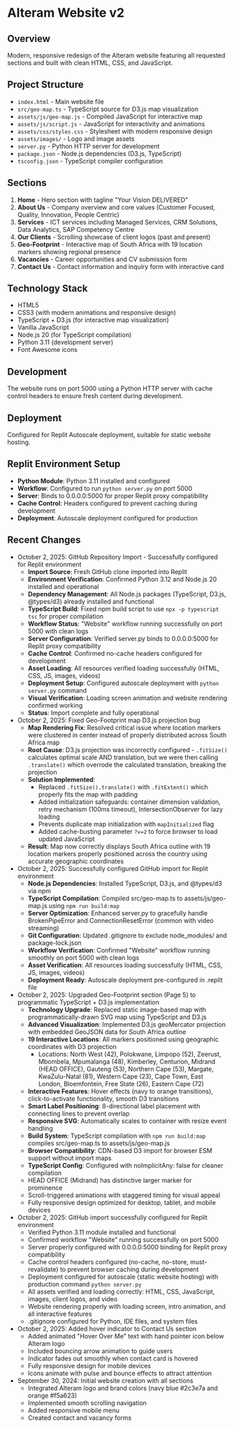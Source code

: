 # Alteram Website v2

## Overview
Modern, responsive redesign of the Alteram website featuring all requested sections and built with clean HTML, CSS, and JavaScript.

## Project Structure
- `index.html` - Main website file
- `src/geo-map.ts` - TypeScript source for D3.js map visualization
- `assets/js/geo-map.js` - Compiled JavaScript for interactive map
- `assets/js/script.js` - JavaScript for interactivity and animations
- `assets/css/styles.css` - Stylesheet with modern responsive design
- `assets/images/` - Logo and image assets
- `server.py` - Python HTTP server for development
- `package.json` - Node.js dependencies (D3.js, TypeScript)
- `tsconfig.json` - TypeScript compiler configuration

## Sections
1. **Home** - Hero section with tagline "Your Vision DELIVERED"
2. **About Us** - Company overview and core values (Customer Focused, Quality, Innovation, People Centric)
3. **Services** - ICT services including Managed Services, CRM Solutions, Data Analytics, SAP Competency Centre
4. **Our Clients** - Scrolling showcase of client logos (past and present)
5. **Geo-Footprint** - Interactive map of South Africa with 19 location markers showing regional presence
6. **Vacancies** - Career opportunities and CV submission form
7. **Contact Us** - Contact information and inquiry form with interactive card

## Technology Stack
- HTML5
- CSS3 (with modern animations and responsive design)
- TypeScript + D3.js (for interactive map visualization)
- Vanilla JavaScript
- Node.js 20 (for TypeScript compilation)
- Python 3.11 (development server)
- Font Awesome icons

## Development
The website runs on port 5000 using a Python HTTP server with cache control headers to ensure fresh content during development.

## Deployment
Configured for Replit Autoscale deployment, suitable for static website hosting.

## Replit Environment Setup
- **Python Module**: Python 3.11 installed and configured
- **Workflow**: Configured to run `python server.py` on port 5000
- **Server**: Binds to 0.0.0.0:5000 for proper Replit proxy compatibility
- **Cache Control**: Headers configured to prevent caching during development
- **Deployment**: Autoscale deployment configured for production

## Recent Changes
- October 2, 2025: GitHub Repository Import - Successfully configured for Replit environment
  - **Import Source**: Fresh GitHub clone imported into Replit
  - **Environment Verification**: Confirmed Python 3.12 and Node.js 20 installed and operational
  - **Dependency Management**: All Node.js packages (TypeScript, D3.js, @types/d3) already installed and functional
  - **TypeScript Build**: Fixed npm build script to use `npx -p typescript tsc` for proper compilation
  - **Workflow Status**: "Website" workflow running successfully on port 5000 with clean logs
  - **Server Configuration**: Verified server.py binds to 0.0.0.0:5000 for Replit proxy compatibility
  - **Cache Control**: Confirmed no-cache headers configured for development
  - **Asset Loading**: All resources verified loading successfully (HTML, CSS, JS, images, videos)
  - **Deployment Setup**: Configured autoscale deployment with `python server.py` command
  - **Visual Verification**: Loading screen animation and website rendering confirmed working
  - **Status**: Import complete and fully operational
- October 2, 2025: Fixed Geo-Footprint map D3.js projection bug
  - **Map Rendering Fix**: Resolved critical issue where location markers were clustered in center instead of properly distributed across South Africa map
  - **Root Cause**: D3.js projection was incorrectly configured - `.fitSize()` calculates optimal scale AND translation, but we were then calling `.translate()` which overrode the calculated translation, breaking the projection
  - **Solution Implemented**:
    - Replaced `.fitSize().translate()` with `.fitExtent()` which properly fits the map with padding
    - Added initialization safeguards: container dimension validation, retry mechanism (100ms timeout), IntersectionObserver for lazy loading
    - Prevents duplicate map initialization with `mapInitialized` flag
    - Added cache-busting parameter `?v=2` to force browser to load updated JavaScript
  - **Result**: Map now correctly displays South Africa outline with 19 location markers properly positioned across the country using accurate geographic coordinates
- October 2, 2025: Successfully configured GitHub import for Replit environment
  - **Node.js Dependencies**: Installed TypeScript, D3.js, and @types/d3 via npm
  - **TypeScript Compilation**: Compiled src/geo-map.ts to assets/js/geo-map.js using `npm run build:map`
  - **Server Optimization**: Enhanced server.py to gracefully handle BrokenPipeError and ConnectionResetError (common with video streaming)
  - **Git Configuration**: Updated .gitignore to exclude node_modules/ and package-lock.json
  - **Workflow Verification**: Confirmed "Website" workflow running smoothly on port 5000 with clean logs
  - **Asset Verification**: All resources loading successfully (HTML, CSS, JS, images, videos)
  - **Deployment Ready**: Autoscale deployment pre-configured in .replit file
- October 2, 2025: Upgraded Geo-Footprint section (Page 5) to programmatic TypeScript + D3.js implementation
  - **Technology Upgrade**: Replaced static image-based map with programmatically-drawn SVG map using TypeScript and D3.js
  - **Advanced Visualization**: Implemented D3.js geoMercator projection with embedded GeoJSON data for South Africa outline
  - **19 Interactive Locations**: All markers positioned using geographic coordinates with D3 projection
    - Locations: North West (42), Polokwane, Limpopo (52), Zeerust, Mbombela, Mpumalanga (48), Kimberley, Centurion, Midrand (HEAD OFFICE), Gauteng (53), Northern Cape (53), Margate, KwaZulu-Natal (81), Western Cape (23), Cape Town, East London, Bloemfontein, Free State (26), Eastern Cape (72)
  - **Interactive Features**: Hover effects (navy to orange transitions), click-to-activate functionality, smooth D3 transitions
  - **Smart Label Positioning**: 8-directional label placement with connecting lines to prevent overlap
  - **Responsive SVG**: Automatically scales to container with resize event handling
  - **Build System**: TypeScript compilation with `npm run build:map` compiles src/geo-map.ts to assets/js/geo-map.js
  - **Browser Compatibility**: CDN-based D3 import for browser ESM support without import maps
  - **TypeScript Config**: Configured with noImplicitAny: false for cleaner compilation
  - HEAD OFFICE (Midrand) has distinctive larger marker for prominence
  - Scroll-triggered animations with staggered timing for visual appeal
  - Fully responsive design optimized for desktop, tablet, and mobile devices
- October 2, 2025: GitHub import successfully configured for Replit environment
  - Verified Python 3.11 module installed and functional
  - Confirmed workflow "Website" running successfully on port 5000
  - Server properly configured with 0.0.0.0:5000 binding for Replit proxy compatibility
  - Cache control headers configured (no-cache, no-store, must-revalidate) to prevent browser caching during development
  - Deployment configured for autoscale (static website hosting) with production command `python server.py`
  - All assets verified and loading correctly: HTML, CSS, JavaScript, images, client logos, and video
  - Website rendering properly with loading screen, intro animation, and all interactive features
  - .gitignore configured for Python, IDE files, and system files
- October 2, 2025: Added hover indicator to Contact Us section
  - Added animated "Hover Over Me" text with hand pointer icon below Alteram logo
  - Included bouncing arrow animation to guide users
  - Indicator fades out smoothly when contact card is hovered
  - Fully responsive design for mobile devices
  - Icons animate with pulse and bounce effects to attract attention
- September 30, 2024: Initial website creation with all sections
  - Integrated Alteram logo and brand colors (navy blue #2c3e7a and orange #f5a623)
  - Implemented smooth scrolling navigation
  - Added responsive mobile menu
  - Created contact and vacancy forms
